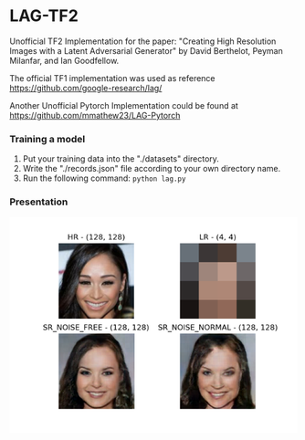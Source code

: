 # LAG-TF2

Unofficial TF2 Implementation for the paper: "Creating High Resolution Images with a Latent Adversarial Generator" by
David Berthelot, Peyman Milanfar, and Ian Goodfellow.

The official TF1 implementation was used as reference https://github.com/google-research/lag/

Another Unofficial Pytorch Implementation could be found at https://github.com/mmathew23/LAG-Pytorch

### Training a model

1. Put your training data into the "./datasets" directory.
2. Write the "./records.json" file according to your own directory name.
3. Run the following command: ```python lag.py```

### Presentation

![result](./result.png)
